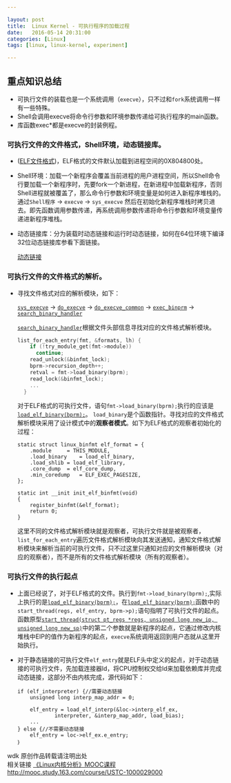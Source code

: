 ```yaml
---

layout: post
title:  Linux Kernel - 可执行程序的加载过程
date:   2016-05-14 20:31:00
categories: [Linux]
tags: [linux, linux-kernel, experiment]

---
```


## 重点知识总结
- 可执行文件的装载也是一个系统调用（`execve`），只不过和`fork`系统调用一样有一些特殊。
- Shell会调用execve将命令行参数和环境参数传递给可执行程序的main函数。
- 库函数exec*都是execve的封装例程。

### 可执行文件的文件格式，Shell环境，动态链接库。
- ([ELF文件格式][1])，ELF格式的文件默认加载到进程空间的0X804800处。
- Shell环境：加载一个新程序会覆盖当前进程的用户进程空间，所以Shell命令行要加载一个新程序时，先要fork一个新进程，在新进程中加载新程序，否则Shell进程就被覆盖了，那么命令行参数和环境变量是如何进入新程序堆栈的。通过`Shell程序` -> `execve` -> `sys_execve` 然后在初始化新程序堆栈时拷贝进去。即先函数调用参数传递，再系统调用参数传递将命令行参数和环境变量传递进新程序堆栈。
- 动态链接库：分为装载时动态链接和运行时动态链接，如何在64位环境下编译32位动态链接库参看下面链接。

    [动态链接][2]

### 可执行文件的文件格式的解析。
- 寻找文件格式对应的解析模块，如下：

    [`sys_execve`][3] -> [`do_execve`][4] -> [`do_execve_common`][5] -> [`exec_binprm`][6] -> [`search_binary_handler`][7]

    [`search_binary_handler`][7]根据文件头部信息寻找对应的文件格式解析模块。

    ``` C
    list_for_each_entry(fmt, &formats, lh) {
        if (!try_module_get(fmt->module))
          continue;
        read_unlock(&binfmt_lock);
        bprm->recursion_depth++;
        retval = fmt->load_binary(bprm);
        read_lock(&binfmt_lock);
        ...
      }
    ```

    对于ELF格式的可执行文件，语句`fmt->load_binary(bprm);`执行的应该是[`load_elf_binary(bprm);`][8]。
    `load_binary`是个函数指针。寻找对应的文件格式解析模块采用了设计模式中的**观察者模式**。如下为ELF格式的观察者初始化的过程：

    ```
    static struct linux_binfmt elf_format = {
        .module     = THIS_MODULE,
        .load_binary    = load_elf_binary,
        .load_shlib = load_elf_library,
        .core_dump  = elf_core_dump,
        .min_coredump   = ELF_EXEC_PAGESIZE,
    };
    ```
    ```
    static int __init init_elf_binfmt(void)
    {
        register_binfmt(&elf_format);
        return 0;
    }
    ```

    这里不同的文件格式解析模块就是观察者，可执行文件就是被观察者，`list_for_each_entry`遍历文件格式解析模块向其发送通知，通知文件格式解析模块来解析当前的可执行文件，只不过这里只通知对应的文件解析模块（对应的观察者），而不是所有的文件格式解析模块（所有的观察者）。

### 可执行文件的执行起点

- 上面已经说了，对于ELF格式的文件。执行到`fmt->load_binary(bprm);`,实际上执行的是[`load_elf_binary(bprm);`][8]，在[`load_elf_binary(bprm);`][8]函数中的`start_thread(regs, elf_entry, bprm->p);`语句指明了可执行文件的起点。函数原型[`start_thread(struct pt_regs *regs, unsigned long new_ip, unsigned long new_sp)`][9]中的第二个参数就是新程序的起点，它通过修改内核堆栈中EIP的值作为新程序的起点，`execve`系统调用返回到用户态就从这里开始执行。

- 对于静态链接的可执行文件`elf_entry`就是ELF头中定义的起点，对于动态链接的可执行文件，先加载连接器ld，将CPU控制权交给ld来加载依赖库并完成动态链接，这部分不由内核完成，源代码如下：

    ```
    if (elf_interpreter) {//需要动态链接
        unsigned long interp_map_addr = 0;

        elf_entry = load_elf_interp(&loc->interp_elf_ex,
                interpreter, &interp_map_addr, load_bias);
        ...
    } else {//不需要动态链接
        elf_entry = loc->elf_ex.e_entry;
    ｝
    ```

wdk 原创作品转载请注明出处  
相关链接 [《Linux内核分析》MOOC课程http://mooc.study.163.com/course/USTC-1000029000][10]

[1]: http://www.xfocus.net/articles/200105/174.html
[2]: /mark/gramar/2016/05/13/c-dynamical-loading.html
[3]: http://codelab.shiyanlou.com/xref/linux-3.18.6/fs/exec.c#1604
[4]: http://codelab.shiyanlou.com/xref/linux-3.18.6/fs/exec.c#do_execve
[5]: http://codelab.shiyanlou.com/xref/linux-3.18.6/fs/exec.c#do_execve_common
[6]: http://codelab.shiyanlou.com/xref/linux-3.18.6/fs/exec.c#exec_binprm
[7]: http://codelab.shiyanlou.com/xref/linux-3.18.6/fs/exec.c#search_binary_handler
[8]: http://codelab.shiyanlou.com/xref/linux-3.18.6/fs/binfmt_elf.c#load_elf_binary
[9]: http://codelab.shiyanlou.com/xref/linux-3.18.6/arch/x86/kernel/process_32.c#start_thread
[10]: http://mooc.study.163.com/course/USTC-1000029000
